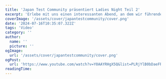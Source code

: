 ```yaml
---
title: 'Japan Test Community präsentiert Ladies Night Teil 2'
excerpt: 'Erlebe mit uns einen interessanten Abend, an dem wir führenden Tech-Frauen beim Thema Barrierefreiheit lauschen und lernen.'
coverImage: '/assets/cover/japantestcommunity/cover.png'
date: '2024-07-16T10:35:07.322Z'
tags: 'Video'
category: ''
author:
  name: ''
  picture: ''
ogImage:
  url: '/assets/cover/japantestcommunity/cover.png'
ogPost:
  url: 'https://www.youtube.com/watch?v=Y0AAYRHgX5Q&list=PLRjYlB0bDaeFRThdgo4nX8UVhqov05qUm&index=6'
readingTime:
---
```

